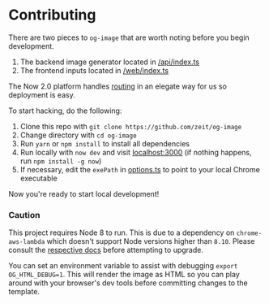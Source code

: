 # Contributing

There are two pieces to `og-image` that are worth noting before you begin development.

1. The backend image generator located in [/api/index.ts](https://github.com/zeit/og-image/blob/master/api/index.ts)
2. The frontend inputs located in [/web/index.ts](https://github.com/zeit/og-image/blob/master/web/index.ts)

The Now 2.0 platform handles [routing](https://github.com/zeit/og-image/blob/master/now.json#L6) in an elegate way for us so deployment is easy.

To start hacking, do the following:

1. Clone this repo with `git clone https://github.com/zeit/og-image`
2. Change directory with `cd og-image`
3. Run `yarn` or `npm install` to install all dependencies
4. Run locally with `now dev` and visit [localhost:3000](http://localhost:3000)  (if nothing happens, run `npm install -g now`)
5. If necessary, edit the `exePath` in [options.ts](https://github.com/zeit/og-image/blob/master/api/_lib/options.ts) to point to your local Chrome executable

Now you're ready to start local development!

### Caution

This project requires Node 8 to run. This is due to a dependency on `chrome-aws-lambda` which doesn't support Node versions higher than `8.10`. Please consult the [respective docs](https://github.com/alixaxel/chrome-aws-lambda#usage) before attempting to upgrade.


You can set an environment variable to assist with debugging `export OG_HTML_DEBUG=1`. This will render the image as HTML so you can play around with your browser's dev tools before committing changes to the template.
